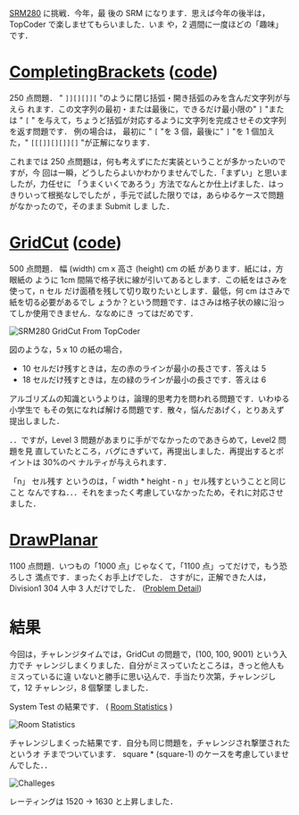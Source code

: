 <!--
date: 2005-12-30
slug: srm280
title: SRM280 - Challenge祭り
-->

[SRM280](http://www.topcoder.com/stat?c=round_overview&rd=8077) に挑戦．今年，最
後の SRM になります．思えば今年の後半は，TopCoder で楽しませてもらいました．いま
や，2 週間に一度ほどの「趣味」です．

# [CompletingBrackets](http://www.topcoder.com/stat?c=problem_statement&pm=5977&rd=8077) ([code](http://www.topcoder.com/stat?c=problem_solution&rm=247258&rd=8077&pm=5977&cr=15632820))

250 点問題． " `]][][]][` "のように閉じ括弧・開き括弧のみを含んだ文字列が与えら
れます．この文字列の最初・または最後に，できるだけ最小限の" `]` "または " `[` "
を与えて，ちょうど括弧が対応するように文字列を完成させその文字列を返す問題です．
例の場合は， 最初に " `[` "を 3 個，最後に" `]` "を 1 個加えた，" `[[[]][][]][]`
"が正解になります．

これまでは 250 点問題は，何も考えずにただ実装ということが多かったいのですが，今
回は一瞬，どうしたらよいかわかりませんでした．「まずい」と思いましたが，力任せに
「うまくいくであろう」方法でなんとか仕上げました．はっきりいって根拠なしでしたが
，手元で試した限りでは，あらゆるケースで問題がなかったので，そのまま Submit しま
した．

# [GridCut](http://www.topcoder.com/stat?c=problem_statement&pm=5936&rd=8077) ([code](http://www.topcoder.com/stat?c=problem_solution&rm=247258&rd=8077&pm=5936&cr=15632820))

500 点問題． 幅 (width) cm x 高さ (height) cm の紙 があります．紙には，方眼紙の
ように 1cm 間隔で格子状に線が引いてあるとします．この紙をはさみを使って，n セル
だけ面積を残して切り取りたいとします．最低，何 cm はさみで紙を切る必要があるでし
ょうか？という問題です．はさみは格子状の線に沿ってしか使用できません．ななめにき
ってはだめです．

![SRM280 GridCut From TopCoder](http://static.flickr.com/61/193898525_7f130a569d_o.png)

図のような，5 x 10 の紙の場合，

- 10 セルだけ残すときは，左の赤のラインが最小の長さです．答えは 5
- 18 セルだけ残すときは，左の緑のラインが最小の長さです．答えは 6

アルゴリズムの知識というよりは，論理的思考力を問われる問題です．いわゆる小学生で
もその気になれば解ける問題です．散々，悩んだあげく，とりあえず提出しました．

．．ですが，Level 3 問題があまりに手がでなかったのであきらめて，Level2 問題を見
直していたところ，バグにきずいて，再提出しました．再提出するとポイントは 30%のペ
ナルティが与えられます．

「n」 セル残す というのは，「 width \* height - n 」セル残すということと同じこと
なんですね．．．それをまったく考慮していなかったため，それに対応させました．

# [DrawPlanar](http://www.topcoder.com/stat?c=problem_statement&pm=4846&rd=8077)

1100 点問題．いつもの「1000 点」じゃなくて，「1100 点」ってだけで，もう恐ろしさ
満点です．まったくお手上げでした． さすがに，正解できた人は，Division1 304 人中
3 人だけでした．
([Problem Detail](http://www.topcoder.com/tc?module=ProblemDetail&rd=8077&pm=4846))

# 結果

今回は，チャレンジタイムでは，GridCut の問題で，(100, 100, 9001) という入力でチ
ャレンジしまくりました．自分がミスっていたところは，きっと他人もミスっているに違
いないと勝手に思い込んで．手当たり次第，チャレンジして，12 チャレンジ，8 個撃墜
しました．

System Test の結果です． (
[Room Statistics](http://www.topcoder.com/stat?c=coder_room_stats&cr=15632820&rd=8077&rm=247258)
)

![Room Statistics](http://static.flickr.com/38/79387792_0bafbb2977_o.png)

チャレンジしまくった結果です．自分も同じ問題を，チャレンジされ撃墜されたというオ
チまでついています． square \* (square-1) のケースを考慮していませんでした．．

![Challeges](http://static.flickr.com/43/79387801_8040696132_o.png)

レーティングは 1520 -&gt; 1630 と上昇しました．
